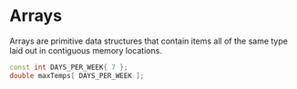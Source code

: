 # Arrays

Arrays are primitive data structures that contain items all of the same type laid out in contiguous memory locations.

```c++
const int DAYS_PER_WEEK{ 7 };
double maxTemps[ DAYS_PER_WEEK ];
```